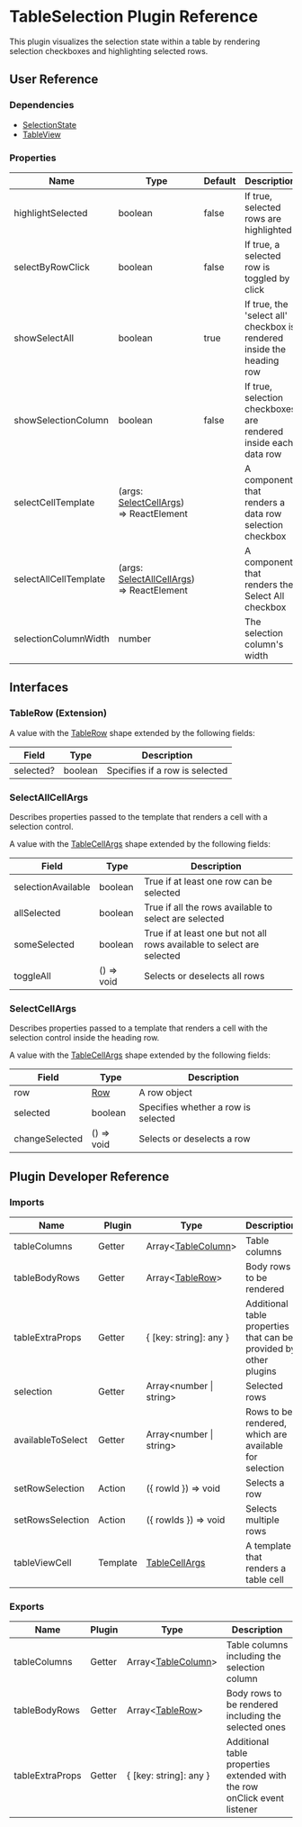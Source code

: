 # TableSelection Plugin Reference

This plugin visualizes the selection state within a table by rendering selection checkboxes and highlighting selected rows.

## User Reference

### Dependencies

- [SelectionState](selection-state.md)
- [TableView](table-view.md)

### Properties

Name | Type | Default | Description
-----|------|---------|------------
highlightSelected | boolean | false | If true, selected rows are highlighted
selectByRowClick | boolean | false | If true, a selected row is toggled by click
showSelectAll | boolean | true | If true, the 'select all' checkbox is rendered inside the heading row
showSelectionColumn | boolean | false | If true, selection checkboxes are rendered inside each data row
selectCellTemplate | (args: [SelectCellArgs](#select-cell-args)) => ReactElement | | A component that renders a data row selection checkbox
selectAllCellTemplate | (args: [SelectAllCellArgs](#select-all-cell-args)) => ReactElement | | A component that renders the Select All checkbox
selectionColumnWidth | number | | The selection column's width

## Interfaces 

### <a name="table-row"></a>TableRow (Extension)

A value with the [TableRow](table-view.md#table-row) shape extended by the following fields:

Field | Type | Description
------|------|------------
selected? | boolean | Specifies if a row is selected

### <a name="select-all-cell-args"></a>SelectAllCellArgs

Describes properties passed to the template that renders a cell with a selection control.

A value with the [TableCellArgs](table-view.md#table-cell-args) shape extended by the following fields:

Field | Type | Description
------|------|------------
selectionAvailable | boolean | True if at least one row can be selected
allSelected | boolean | True if all the rows available to select are selected
someSelected | boolean | True if at least one but not all rows available to select are selected
toggleAll | () => void | Selects or deselects all rows

### <a name="select-cell-args"></a>SelectCellArgs

Describes properties passed to a template that renders a cell with the selection control inside the heading row.

A value with the [TableCellArgs](table-view.md#table-cell-args) shape extended by the following fields:

Field | Type | Description
------|------|------------
row | [Row](grid.md#row) | A row object
selected | boolean | Specifies whether a row is selected
changeSelected | () => void | Selects or deselects a row

## Plugin Developer Reference

### Imports

Name | Plugin | Type | Description
-----|--------|------|------------
tableColumns | Getter | Array&lt;[TableColumn](table-view.md#table-column)&gt; | Table columns
tableBodyRows | Getter | Array&lt;[TableRow](#table-row)&gt; | Body rows to be rendered
tableExtraProps | Getter | { [key: string]: any } | Additional table properties that can be provided by other plugins
selection | Getter | Array&lt;number &#124; string&gt; | Selected rows
availableToSelect | Getter | Array&lt;number &#124; string&gt; | Rows to be rendered, which are available for selection
setRowSelection | Action | ({ rowId }) => void | Selects a row
setRowsSelection | Action | ({ rowIds }) => void | Selects multiple rows
tableViewCell | Template | [TableCellArgs](table-view.md#table-cell-args) | A template that renders a table cell

### Exports

Name | Plugin | Type | Description
-----|--------|------|------------
tableColumns | Getter | Array&lt;[TableColumn](table-view.md#table-column)&gt; | Table columns including the selection column
tableBodyRows | Getter | Array&lt;[TableRow](#table-row)&gt; | Body rows to be rendered including the selected ones
tableExtraProps | Getter | { [key: string]: any } | Additional table properties extended with the row onClick event listener
